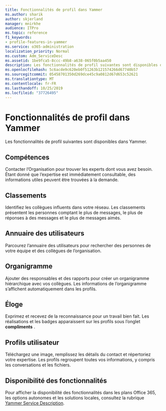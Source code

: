 ```yaml
---
title: Fonctionnalités de profil dans Yammer
ms.author: sharik
author: skjerland
manager: mnirkhe
audience: ITPro
ms.topic: reference
f1_keywords:
- profile-features-in-yammer
ms.service: o365-administration
localization_priority: Normal
ms.custom: Adm_ServiceDesc
ms.assetid: 1be9fca5-8ccc-49b8-a638-065f0b5aa450
description: Les fonctionnalités de profil suivantes sont disponibles dans Yammer.
ms.openlocfilehash: 5c6acde9c620eb0f51263b121574266d67740b57
ms.sourcegitcommit: 05458701350d269dce45c9a0812d67d653c52621
ms.translationtype: MT
ms.contentlocale: fr-FR
ms.lasthandoff: 10/25/2019
ms.locfileid: "37726495"
---
```

# <a name="profile-features-in-yammer"></a>Fonctionnalités de profil dans Yammer

Les fonctionnalités de profil suivantes sont disponibles dans Yammer.
 
## <a name="expertise"></a>Compétences

Contacter l’Organisation pour trouver les experts dont vous avez besoin. Étant donné que l’expertise est immédiatement consultable, des informations utiles peuvent être trouvées à la demande.

## <a name="leaderboards"></a>Classements

Identifiez les collègues influents dans votre réseau. Les classements présentent les personnes comptant le plus de messages, le plus de réponses à des messages et le plus de messages aimés.

## <a name="member-directory"></a>Annuaire des utilisateurs

Parcourez l’annuaire des utilisateurs pour rechercher des personnes de votre équipe et des collègues de l’organisation.
  
## <a name="org-chart"></a>Organigramme

Ajouter des responsables et des rapports pour créer un organigramme hiérarchique avec vos collègues. Les informations de l’organigramme s’affichent automatiquement dans les profils.
  
## <a name="praise"></a>Éloge

Exprimez et recevez de la reconnaissance pour un travail bien fait. Les réalisations et les badges apparaissent sur les profils sous l’onglet **compliments** .
 
## <a name="user-profiles"></a>Profils utilisateur

Téléchargez une image, remplissez les détails du contact et répertoriez votre expertise. Les profils regroupent toutes vos informations, y compris les conversations et les fichiers.
  
## <a name="feature-availability"></a>Disponibilité des fonctionnalités

Pour afficher la disponibilité des fonctionnalités dans les plans Office 365, les options autonomes et les solutions locales, consultez la rubrique [Yammer Service Description](yammer-service-description.md).
  

